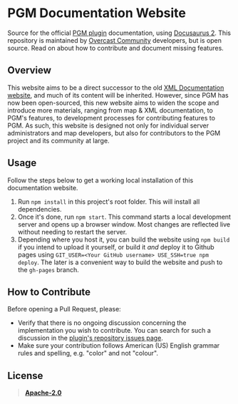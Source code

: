 # PGM Documentation Website

Source for the official [PGM plugin](https://github.com/PGMDev/PGM) documentation, using [Docusaurus 2](https://v2.docusaurus.io/). This repository is maintained by [Overcast Community](https://oc.tc/) developers, but is open source. Read on about how to contribute and document missing features.

## Overview

This website aims to be a direct successor to the old [XML Documentation website](https://github.com/OvercastNetwork/docs.oc.tc), and much of its content will be inherited. However, since PGM has now been open-sourced, this new website aims to widen the scope and introduce more materials, ranging from map & XML documentation, to PGM's features, to development processes for contributing features to PGM. As such, this website is designed not only for individual server administrators and map developers, but also for contributors to the PGM project and its community at large.

## Usage

Follow the steps below to get a working local installation of this documentation website.

1. Run `npm install` in this project's root folder. This will install all dependencies.
2. Once it's done, run `npm start`. This command starts a local development server and opens up a browser window. Most changes are reflected live without needing to restart the server.
3. Depending where you host it, you can build the website using `npm build` if you intend to upload it yourself, or build it _and_ deploy it to Github pages using `GIT_USER=<Your GitHub username> USE_SSH=true npm deploy`. The later is a convenient way to build the website and push to the `gh-pages` branch.

## How to Contribute

Before opening a Pull Request, please:

- Verify that there is no ongoing discussion concerning the implementation you wish to contribute. You can search for such a discussion in the [plugin's repository issues page](https://github.com/PGMDev/PGM/issues).
- Make sure your contribution follows American (US) English grammar rules and spelling, e.g. "color" and not "colour".

## License

> [**Apache-2.0**](https://github.com/PGMDev/Website/blob/master/LICENSE)
